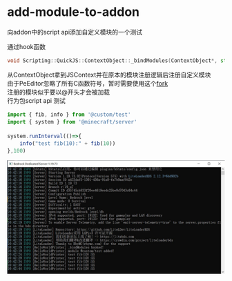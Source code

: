 # add-module-to-addon

向addon中的script api添加自定义模块的一个测试

通过hook函数
```c++
void Scripting::QuickJS::ContextObject::_bindModules(ContextObject*, std::vector<Scripting::ModuleBinding> const &)
```
从ContextObject拿到JSContext并在原本的模块注册逻辑后注册自定义模块  
由于PeEditor忽略了所有C函数符号，暂时需要使用这个[fork](https://github.com/cuixiang0130/PeEditor)  
注册的模块似乎要以@开头才会被加载  
行为包script api 测试  
```javascript
import { fib, info } from '@custom/test'
import { system } from '@minecraft/server'

system.runInterval(()=>{
    info("test fib(10):" + fib(10))
},100)
```
![image](https://github.com/cuixiang0130/add-module-to-addon/blob/main/result.jpg)